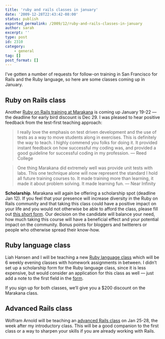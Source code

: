 ```yaml
---
title: 'ruby and rails classes in january'
date: '2009-12-28T22:43:42-08:00'
status: publish
exported_permalink: /2009/12/ruby-and-rails-classes-in-january
author: sarah
excerpt: ''
type: post
id: 2310
category:
    - general
tag: []
post_format: []
---
```

I’ve gotten a number of requests for follow-on training in San Francisco for Rails and the Ruby language, so here are some classes coming up in January.

Ruby on Rails class
-------------------

Another [Ruby on Rails training at Marakana](http://marakana.com/training/ruby/ruby_on_rails.html?a=sarah) is coming up January 19-22 — the deadline for early bird discount is Dec 29. I was pleased to hear positive feedback from the test-first teaching approach:

> I really love the emphasis on test driven development and the use of tests as a way to move students along in exercises. This is definitely the way to teach. I highly commend you folks for doing it. It provided instant feedback on how successful my coding was, and provided a good guideline for successful coding in my profession. — Reed College

> One thing Marakana did extremely well was provide unit tests with labs. This one technique alone will now represent the standard I hold all future training courses to. It made training more than learning, it made it about problem solving. It made learning fun. — Near Infinity

**Scholarship**. Marakana will again be offering a scholarship spot (deadline Jan 12). If you feel that your presence will increase diversity in the Ruby on Rails community and that taking this class could have a positive impact on your life and you would not otherwise be able to afford the class, please fill out [this short form](http://spreadsheets.google.com/viewform?formkey=dEdpay16SEJ0dWF4UUhFYUdvc1NDemc6MA). Our decision on the candidate will balance your need, how much taking this course will have a beneficial effect and your potential impact on the community. Bonus points for bloggers and twitterers or people who otherwise spread their know-how.

Ruby language class
-------------------

Liah Hansen and I will be teaching a new [Ruby language class](http://www.meetup.com/sfruby/calendar/12086083/) which will be 6 weekly evening classes with homework assignments in between. I didn’t set up a scholarship form for the Ruby language class, since it is less expensive, but would consider an application for this class as well — just add a note to the first field in the [form](http://spreadsheets.google.com/viewform?formkey=dEdpay16SEJ0dWF4UUhFYUdvc1NDemc6MA).

If you sign up for both classes, we’ll give you a $200 discount on the Marakana class.

Advanced Rails class
--------------------

Wolfram Arnold will be teaching an [advanced Rails class](http://marakana.com/training/ruby/advanced_rails.html?a=sarah) on Jan 25-28, the week after my introductory class. This will be a good companion to the first class or a way to sharpen your skills if you are already working with Rails.